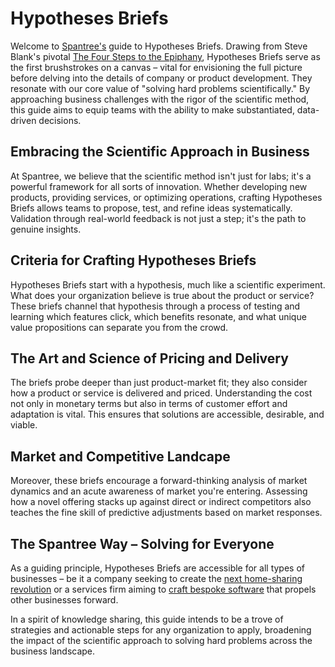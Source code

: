 # Hypotheses Briefs

Welcome to [Spantree's](https://spantree.net) guide to Hypotheses Briefs. Drawing from Steve Blank's pivotal [The Four Steps to the Epiphany](http://www.amazon.com/Four-Steps-Epiphany-Successful-Strategies/dp/0976470705), Hypotheses Briefs serve as the first brushstrokes on a canvas – vital for envisioning the full picture before delving into the details of company or product development. They resonate with our core value of "solving hard problems scientifically." By approaching business challenges with the rigor of the scientific method, this guide aims to equip teams with the ability to make substantiated, data-driven decisions.

## Embracing the Scientific Approach in Business

At Spantree, we believe that the scientific method isn't just for labs; it's a powerful framework for all sorts of innovation. Whether developing new products, providing services, or optimizing operations, crafting Hypotheses Briefs allows teams to propose, test, and refine ideas systematically. Validation through real-world feedback is not just a step; it's the path to genuine insights.

## Criteria for Crafting Hypotheses Briefs

Hypotheses Briefs start with a hypothesis, much like a scientific experiment. What does your organization believe is true about the product or service? These briefs channel that hypothesis through a process of testing and learning which features click, which benefits resonate, and what unique value propositions can separate you from the crowd.

## The Art and Science of Pricing and Delivery

The briefs probe deeper than just product-market fit; they also consider how a product or service is delivered and priced. Understanding the cost not only in monetary terms but also in terms of customer effort and adaptation is vital. This ensures that solutions are accessible, desirable, and viable.

## Market and Competitive Landcape

Moreover, these briefs encourage a forward-thinking analysis of market dynamics and an acute awareness of market you're entering. Assessing how a novel offering stacks up against direct or indirect competitors also teaches the fine skill of predictive adjustments based on market responses.

## The Spantree Way – Solving for Everyone

As a guiding principle, Hypotheses Briefs are accessible for all types of businesses – be it a company seeking to create the [next home-sharing revolution](examples/airbnb/introduction.md) or a services firm aiming to [craft bespoke software](examples/foosoft/introduction.md) that propels other businesses forward.

In a spirit of knowledge sharing, this guide intends to be a trove of strategies and actionable steps for any organization to apply, broadening the impact of the scientific approach to solving hard problems across the business landscape.
